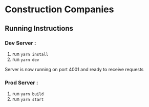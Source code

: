 # Construction Companies

## Running Instructions

### Dev Server :

1. run `yarn install`
2. run `yarn dev`

Server is now running on port 4001 and ready to receive requests

### Prod Server :

1. run `yarn build`
2. run `yarn start`

